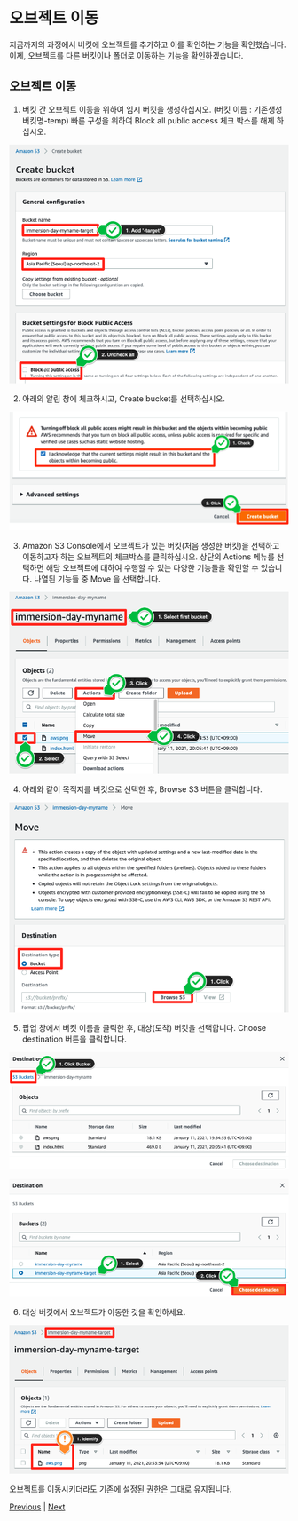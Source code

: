 # 오브젝트 이동

지금까지의 과정에서 버킷에 오브젝트를 추가하고 이를 확인하는 기능을 확인했습니다. 이제, 오브젝트를 다른 버킷이나 폴더로 이동하는 기능을 확인하겠습니다.

## 오브젝트 이동

1. 버킷 간 오브젝트 이동을 위하여 임시 버킷을 생성하십시오. (버킷 이름 : 기존생성버킷명-temp)
빠른 구성을 위하여 Block all public access 체크 박스를 해제 하십시오.

![](../images/gid-s3-25.png)

2. 아래의 알림 창에 체크하시고, Create bucket를 선택하십시오.

![](../images/gid-s3-26.png)

3. Amazon S3 Console에서 오브젝트가 있는 버킷(처음 생성한 버킷)을 선택하고 이동하고자 하는 오브젝트의 체크박스를 클릭하십시오. 상단의 Actions 메뉴를 선택하면 해당 오브젝트에 대하여 수행할 수 있는 다양한 기능들을 확인할 수 있습니다. 나열된 기능들 중 Move 을 선택합니다.

![](../images/gid-s3-27.png)

4. 아래와 같이 목적지를 버킷으로 선택한 후, Browse S3 버튼을 클릭합니다.

![](../images/gid-s3-28.png)

5. 팝업 창에서 버킷 이름을 클릭한 후, 대상(도착) 버킷을 선택합니다. Choose destination 버튼을 클릭합니다.

![](../images/gid-s3-29.png)

![](../images/gid-s3-29-1.png)

6. 대상 버킷에서 오브젝트가 이동한 것을 확인하세요.

![](../images/gid-s3-30.png)

오브젝트를 이동시키더라도 기존에 설정된 권한은 그대로 유지됩니다.

[Previous](./static-web-hosting.md) | [Next](./enable-versioning.md)